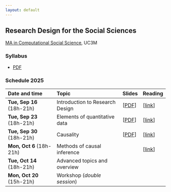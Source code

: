 ```yaml
---
layout: default
---
```


## Research Design for the Social Sciences

[MA in Computational Social Science](https://www.uc3m.es/master/computational-social-science), UC3M

### Syllabus

- [PDF](https://github.com/franvillamil/syllabi/blob/master/current/syllabus_research_design.pdf)

### Schedule 2025

| Date and time        | Topic                                   | Slides | Reading |
| :---        | :---                                    | :---   | :--- |
| **Tue, Sep 16** (18h-21h) | Introduction to Research Design | [[PDF](https://github.com//franvillamil/res_design/blob/master/slides/1_introduction/introduction.pdf)] | [[link](https://www.newyorker.com/magazine/2021/03/29/what-data-cant-do)] |
| **Tue, Sep 23** (18h-21h)  | Elements of quantitative data | [[PDF](https://github.com//franvillamil/res_design/blob/master/slides/2_basics_quantitative_data/basics_quant_data.pdf)] | [[link](https://journals.sagepub.com/doi/10.1177/0022002720963674)] |
| **Tue, Sep 30** (18h-21h)  | Causality | [[PDF](https://github.com//franvillamil/res_design/blob/master/slides/3_causality/causality.pdf)] | [[link](https://www.science.org/doi/10.1126/science.abp9364)] |
| **Mon, Oct 6** (18h-21h)    | Methods of causal inference | <!-- [[PDF](https://github.com//franvillamil/res_design/blob/master/slides/4_causal_inference_methods/causal_inference.pdf)] --> | [[link](https://journals.sagepub.com/doi/10.1177/20531680211058550)] |
| **Tue, Oct 14** (18h-21h) | Advanced topics and overview | <!-- [[PDF](https://github.com//franvillamil/res_design/blob/master/slides/5_advanced_topics/advanced.pdf)] --> | |
| **Mon, Oct 20** (15h-21h)  | Workshop (*double session*) | | |
